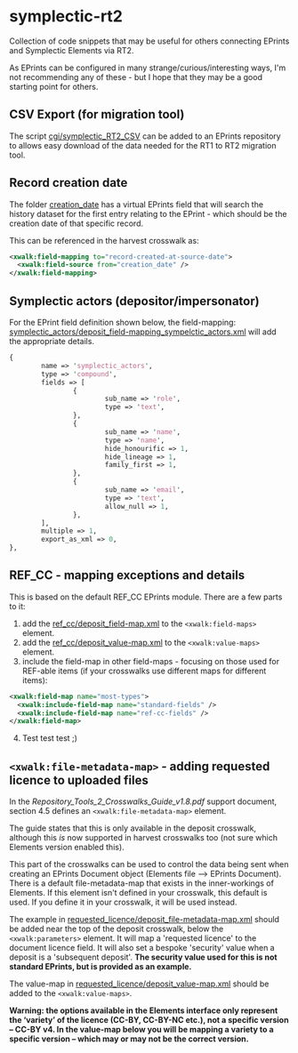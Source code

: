 # symplectic-rt2
Collection of code snippets that may be useful for others connecting EPrints and Symplectic Elements via RT2.

As EPrints can be configured in many strange/curious/interesting ways, I'm not recommending any of these - but
I hope that they may be a good starting point for others.

## CSV Export (for migration tool)
The script [cgi/symplectic_RT2_CSV](cgi/symplectic_RT2_CSV) can be added to an EPrints repository to allows easy 
download of the data needed for the RT1 to RT2 migration tool.


## Record creation date
The folder [creation_date](creation_date/) has a virtual EPrints field that will search the history dataset for
the first entry relating to the EPrint - which should be the creation date of that specific record.

This can be referenced in the harvest crosswalk as:
```xml
<xwalk:field-mapping to="record-created-at-source-date">
  <xwalk:field-source from="creation_date" />
</xwalk:field-mapping>
```

## Symplectic actors (depositor/impersonator)

For the EPrint field definition shown below, the field-mapping:
[symplectic_actors/deposit_field-mapping_sympelctic_actors.xml](symplectic_actors/deposit_field-mapping_sympelctic_actors.xml)
will add the appropriate details.


```perl
{
        name => 'symplectic_actors',
        type => 'compound',
        fields => [
                {
                        sub_name => 'role',
                        type => 'text',
                },
                {
                        sub_name => 'name',
                        type => 'name',
                        hide_honourific => 1,
                        hide_lineage => 1,
                        family_first => 1,
                },
                {
                        sub_name => 'email',
                        type => 'text',
                        allow_null => 1,
                },
        ],
        multiple => 1,
        export_as_xml => 0,
},
```

## REF_CC - mapping exceptions and details

This is based on the default REF_CC EPrints module. There are a few parts to it:

1) add the [ref_cc/deposit_field-map.xml](ref_cc/deposit_field-map.xml) to the `<xwalk:field-maps>` element.
1) add the [ref_cc/deposit_value-map.xml](ref_cc/deposit_value-map.xml) to the `<xwalk:value-maps>` element.
1) include the field-map in other field-maps - focusing on those used for REF-able items (if your crosswalks use different maps for different items):
```xml
<xwalk:field-map name="most-types">
  <xwalk:include-field-map name="standard-fields" />
  <xwalk:include-field-map name="ref-cc-fields" />
</xwalk:field-map>

```
4) Test test test ;)

## `<xwalk:file-metadata-map>` - adding requested licence to uploaded files

In the *Repository_Tools_2_Crosswalks_Guide_v1.8.pdf* support document, section 4.5 defines an `<xwalk:file-metadata-map>` element.

The guide states that this is only available in the deposit crosswalk, although this *is* now supported in harvest crosswalks too (not sure which 
Elements version enabled this).

This part of the crosswalks can be used to control the data being sent when creating an EPrints Document object (Elements file --> EPrints Document).
There is a default file-metadata-map that exists in the inner-workings of Elements. If this element isn't defined in your crosswalk, this default is used.
If you define it in your crosswalk, it will be used instead.

The example in [requested_licence/deposit_file-metadata-map.xml](requested_licence/deposit_file-metadata-map.xml) should be added near the top of the 
deposit crosswalk, below the `<xwalk:parameters>` element.
It will map a 'requested licence' to the document licence field. It will also set a bespoke 'security' value when a deposit is a 'subsequent deposit'.
**The security value used for this is not standard EPrints, but is provided as an example.**

The value-map in [requested_licence/deposit_value-map.xml](requested_licence/deposit_value-map.xml) should be added to the `<xwalk:value-maps>`.

**Warning: the options available in the Elements interface only represent the ‘variety’ of the licence (CC-BY, CC-BY-NC etc.), not a specific version – CC-BY v4.
In the value-map below you will be mapping a variety to a specific version – which may or may not be the correct version.**



